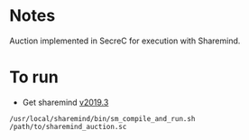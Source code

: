# Notes

Auction implemented in SecreC for execution with Sharemind.

# To run
- Get sharemind [v2019.3](https://cloud.choncholas.com/apps/files/?dir=/VirtualBoxes)

```
/usr/local/sharemind/bin/sm_compile_and_run.sh /path/to/sharemind_auction.sc
```
